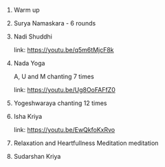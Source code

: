 1. Warm up
2. Surya Namaskara - 6 rounds
3. Nadi Shuddhi

   link: https://youtu.be/q5m6tMjcF8k

4. Nada Yoga

   A, U and M chanting 7 times

   link: https://youtu.be/Ug8OoFAFfZ0

5. Yogeshwaraya chanting 12 times

6. Isha Kriya

   link: https://youtu.be/EwQkfoKxRvo

7. Relaxation and Heartfullness Meditation meditation

8. Sudarshan Kriya
